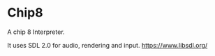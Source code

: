 # Chip8
A chip 8 Interpreter.

It uses SDL 2.0 for audio, rendering and input.
https://www.libsdl.org/
